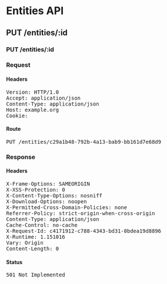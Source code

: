 # Entities API



## PUT /entities/:id

### PUT /entities/:id
### Request

#### Headers

<pre>Version: HTTP/1.0
Accept: application/json
Content-Type: application/json
Host: example.org
Cookie: </pre>

#### Route

<pre>PUT /entities/c29a1b48-792b-4a13-bab9-bb161d7e68d9</pre>

### Response

#### Headers

<pre>X-Frame-Options: SAMEORIGIN
X-XSS-Protection: 0
X-Content-Type-Options: nosniff
X-Download-Options: noopen
X-Permitted-Cross-Domain-Policies: none
Referrer-Policy: strict-origin-when-cross-origin
Content-Type: application/json
Cache-Control: no-cache
X-Request-Id: c4171912-c788-4343-bd31-0bdea19d8896
X-Runtime: 1.151016
Vary: Origin
Content-Length: 0</pre>

#### Status

<pre>501 Not Implemented</pre>

